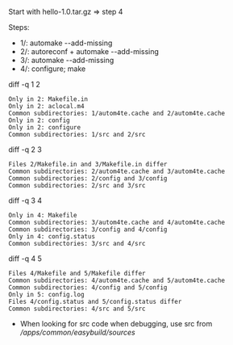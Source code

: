 Start with hello-1.0.tar.gz => step 4

Steps:
* 1/: automake --add-missing
* 2/: autoreconf + automake --add-missing
* 3/: automake --add-missing
* 4/: configure; make

diff -q 1 2 
```
Only in 2: Makefile.in
Only in 2: aclocal.m4
Common subdirectories: 1/autom4te.cache and 2/autom4te.cache
Only in 2: config
Only in 2: configure
Common subdirectories: 1/src and 2/src
```

diff -q 2 3 
```
Files 2/Makefile.in and 3/Makefile.in differ
Common subdirectories: 2/autom4te.cache and 3/autom4te.cache
Common subdirectories: 2/config and 3/config
Common subdirectories: 2/src and 3/src
```

diff -q 3 4 
```
Only in 4: Makefile
Common subdirectories: 3/autom4te.cache and 4/autom4te.cache
Common subdirectories: 3/config and 4/config
Only in 4: config.status
Common subdirectories: 3/src and 4/src
```

diff -q 4 5 
```
Files 4/Makefile and 5/Makefile differ
Common subdirectories: 4/autom4te.cache and 5/autom4te.cache
Common subdirectories: 4/config and 5/config
Only in 5: config.log
Files 4/config.status and 5/config.status differ
Common subdirectories: 4/src and 5/src
```

* When looking for src code when debugging, use src from */apps/common/easybuild/sources*
